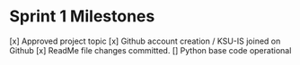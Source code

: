 # Sprint 1 Milestones
[x] Approved project topic
[x] Github account creation / KSU-IS joined on Github
[x] ReadMe file changes committed. 
[] Python base code operational
